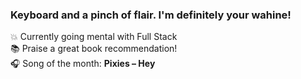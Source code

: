 ### Keyboard and a pinch of flair. I'm definitely your wahine!

💥 Currently going mental with Full Stack\
📚 Praise a great book recommendation!\
🎧 Song of the month: **Pixies – Hey**
